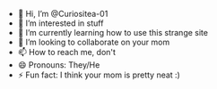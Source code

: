 - 👋 Hi, I’m @Curiositea-01
- 👀 I’m interested in stuff
- 🌱 I’m currently learning how to use this strange site
- 💞️ I’m looking to collaborate on your mom
- 📫 How to reach me, don't
- 😄 Pronouns: They/He
- ⚡ Fun fact: I think your mom is pretty neat :)

<!---
Curiositea-01/Curiositea-01 is a ✨ special ✨ repository because its `README.md` (this file) appears on your GitHub profile.
You can click the Preview link to take a look at your changes.
--->
